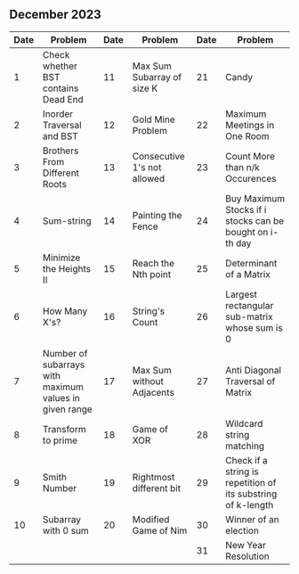 ## December 2023

| Date | Problem                                                | Date | Problem                     | Date | Problem                                                      |
| ---- | ------------------------------------------------------ | ---- | --------------------------- | ---- | ------------------------------------------------------------ |
| 1    | Check whether BST contains Dead End                    | 11   | Max Sum Subarray of size K  | 21   | Candy                                                        |
| 2    | Inorder Traversal and BST                              | 12   | Gold Mine Problem           | 22   | Maximum Meetings in One Room                                 |
| 3    | Brothers From Different Roots                          | 13   | Consecutive 1's not allowed | 23   | Count More than n/k Occurences                               |
| 4    | Sum-string                                             | 14   | Painting the Fence          | 24   | Buy Maximum Stocks if i stocks can be bought on i-th day     |
| 5    | Minimize the Heights II                                | 15   | Reach the Nth point         | 25   | Determinant of a Matrix                                      |
| 6    | How Many X's?                                          | 16   | String's Count              | 26   | Largest rectangular sub-matrix whose sum is 0                |
| 7    | Number of subarrays with maximum values in given range | 17   | Max Sum without Adjacents   | 27   | Anti Diagonal Traversal of Matrix                            |
| 8    | Transform to prime                                     | 18   | Game of XOR                 | 28   | Wildcard string matching                                     |
| 9    | Smith Number                                           | 19   | Rightmost different bit     | 29   | Check if a string is repetition of its substring of k-length |
| 10   | Subarray with 0 sum                                    | 20   | Modified Game of Nim        | 30   | Winner of an election                                        |
|      |                                                        |      |                             | 31   | New Year Resolution                                          |
